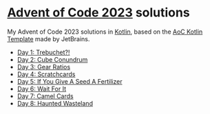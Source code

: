 # [Advent of Code 2023](https://adventofcode.com/2023) solutions

My Advent of Code 2023 solutions in [Kotlin][kotlin], based on the [AoC Kotlin Template][template] made by JetBrains.
- [Day 1: Trebuchet?!](./src/Day01.kt)
- [Day 2: Cube Conundrum](./src/Day02.kt)
- [Day 3: Gear Ratios](./src/Day03.kt)
- [Day 4: Scratchcards](./src/Day04.kt)
- [Day 5: If You Give A Seed A Fertilizer](./src/Day05.kt)
- [Day 6: Wait For It](./src/Day06.kt)
- [Day 7: Camel Cards](./src/Day07.kt)
- [Day 8: Haunted Wasteland](./src/Day08.kt)

[kotlin]: https://kotlinlang.org
[template]: https://github.com/kotlin-hands-on/advent-of-code-kotlin-template
